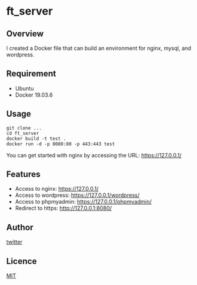 # ft_server

## Overview

I created a Docker file that can build an environment for nginx, mysql, and wordpress.

## Requirement

- Ubuntu
- Docker 19.03.6

## Usage

```
git clone ...
cd ft_server
docker build -t test .
docker run -d -p 8080:80 -p 443:443 test
```

You can get started with nginx by accessing the URL: https://127.0.0.1/

## Features

- Access to nginx: https://127.0.0.1/
- Access to wordpress: https://127.0.0.1/wordpress/
- Access to phpmyadmin: https://127.0.0.1/phpmyadmin/
- Redirect to https: http://127.0.0.1:8080/

## Author

[twitter](https://twitter.com/Kotabrog)

## Licence

[MIT](https://github.com/kotabrog/ft_server/blob/main/LICENSE)